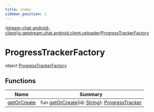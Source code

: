 ```yaml
---
title: index
sidebar_position: 1
---
```

/[stream-chat-android-client](../../index.md)/[io.getstream.chat.android.client.uploader](../index.md)/[ProgressTrackerFactory](index.md)  
  
  
  
# ProgressTrackerFactory  
object [ProgressTrackerFactory](index.md)  
  
## Functions  
  
|  Name |  Summary | 
|---|---|
| <a name="io.getstream.chat.android.client.uploader/ProgressTrackerFactory/getOrCreate/#kotlin.String/PointingToDeclaration/"></a>[getOrCreate](getOrCreate.md)| <a name="io.getstream.chat.android.client.uploader/ProgressTrackerFactory/getOrCreate/#kotlin.String/PointingToDeclaration/"></a>fun [getOrCreate](getOrCreate.md)(id: [String](https://kotlinlang.org/api/latest/jvm/stdlib/kotlin/-string/index.html)): [ProgressTracker](../ProgressTracker/index.md)|

